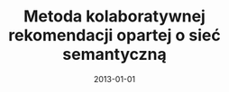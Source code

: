 ---
# Documentation: https://wowchemy.com/docs/managing-content/

title: Metoda kolaboratywnej rekomendacji opartej o sieć semantyczną
subtitle: ''
summary: ''
authors:
- Rafał P. Palak
- Paweł Pawlik
- rajda
tags: []
categories: []
date: '2013-01-01'
lastmod: 2022-10-07T05:46:24Z
featured: false
draft: false

# Featured image
# To use, add an image named `featured.jpg/png` to your page's folder.
# Focal points: Smart, Center, TopLeft, Top, TopRight, Left, Right, BottomLeft, Bottom, BottomRight.
image:
  caption: ''
  focal_point: ''
  preview_only: false

# Projects (optional).
#   Associate this post with one or more of your projects.
#   Simply enter your project's folder or file name without extension.
#   E.g. `projects = ["internal-project"]` references `content/project/deep-learning/index.md`.
#   Otherwise, set `projects = []`.
projects: []
publishDate: '2022-10-07T05:46:23.640848Z'
publication_types:
- '6'
abstract: ''
publication: '*Interdyscyplinarność badań naukowych 2013 : praca zbiorowa*'
url_pdf: http://ko-oper.pwr.wroc.pl/files/Interdyscyplinarnosc_badan_naukowych_2013_JS.pdf
---